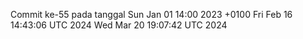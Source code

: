 Commit ke-55 pada tanggal Sun Jan 01 14:00 2023 +0100
Fri Feb 16 14:43:06 UTC 2024
Wed Mar 20 19:07:42 UTC 2024
